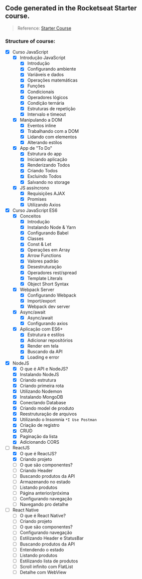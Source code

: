 ## Code generated in the Rocketseat Starter course.

> Reference: [Starter Course](https://skylab.rocketseat.com.br/journey/starter) 

### Structure of course:

- [x] Curso JavaScript
    - [x] Introdução JavaScript    
        - [x] Introdução
        - [x] Configurando ambiente
        - [x] Variáveis e dados
        - [x] Operações matemáticas
        - [x] Funções
        - [x] Condicionais
        - [x] Operadores lógicos
        - [x] Condição ternária
        - [x] Estruturas de repetição
        - [x] Intervalo e timeout
    - [x] Manipulando a DOM
        - [x] Eventos inline
        - [x] Trabalhando com a DOM
        - [x] Lidando com elementos
        - [x] Alterando estilos
    - [x] App de "To Do"
        - [x] Estrutura do app
        - [x] Iniciando aplicação
        - [x] Renderizando Todos
        - [x] Criando Todos
        - [x] Excluindo Todos
        - [x] Salvando no storage
    - [x] JS assíncrono
        - [x] Requisições AJAX
        - [x] Promises
        - [x] Utilizando Axios
- [x] Curso JavaScript ES6
    - [x] Conceitos
        - [x] Introdução
        - [x] Instalando Node & Yarn
        - [x] Configurando Babel
        - [x] Classes
        - [x] Const & Let
        - [x] Operações em Array
        - [x] Arrow Functions
        - [x] Valores padrão
        - [x] Desestruturação
        - [x] Operadores rest/spread
        - [x] Template Literals
        - [x] Object Short Syntax
    - [x] Webpack Server    
        - [x] Configurando Webpack
        - [x] Import/export
        - [x] Webpack dev server
    - [x] Async/await
        - [x] Async/await
        - [x] Configurando axios
    - [x] Aplicação com ES6+
        - [x] Estrutura e estilos
        - [x] Adicionar repositórios
        - [x] Render em tela
        - [x] Buscando da API
        - [x] Loading e error
- [x] NodeJS
    - [x] O que é API e NodeJS?
    - [x] Instalando NodeJS
    - [x] Criando estrutura
    - [x] Criando primeira rota
    - [x] Utilizando Nodemon
    - [x] Instalando MongoDB
    - [x] Conectando Database
    - [x] Criando model de produto
    - [x] Reestruturação de arquivos
    - [x] Utilizando o Insomnia `*I Use Postman`
    - [x] Criação de registro
    - [x] CRUD
    - [x] Paginação da lista
    - [x] Adicionando CORS
- [ ] ReactJS
    - [x] O que é ReactJS?
    - [x] Criando projeto
    - [ ] O que são componentes?
    - [ ] Criando Header
    - [ ] Buscando produtos da API
    - [ ] Armazenando no estado
    - [ ] Listando produtos
    - [ ] Página anterior/próxima
    - [ ] Configurando navegação
    - [ ] Navegando pro detalhe
- [ ] React Native
    - [ ] O que é React Native?
    - [ ] Criando projeto
    - [ ] O que são componentes?
    - [ ] Configurando navegação
    - [ ] Estilizando Header e StatusBar
    - [ ] Buscando produtos da API
    - [ ] Entendendo o estado
    - [ ] Listando produtos
    - [ ] Estilizando lista de produtos
    - [ ] Scroll infinito com FlatList
    - [ ] Detalhe com WebView
